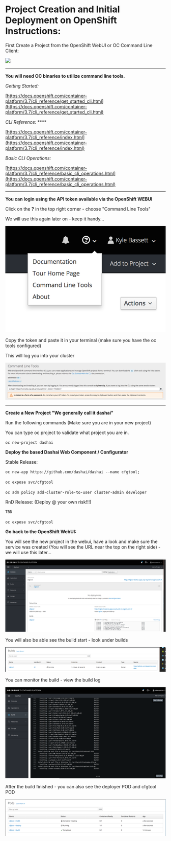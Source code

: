 # Project Creation and Initial Deployment on OpenShift Instructions:

First Create a Project from the OpenShift WebUI or OC Command Line Client:

![](https://static.notion-static.com/613fa2cf-ef29-4d60-ba17-e2c4c58e3c34/Screenshot_2018-03-18_14.30.34.png)

---

**You will need OC binaries to utilize command line tools.**

*Getting Started:*

[https://docs.openshift.com/container-platform/3.7/cli_reference/get_started_cli.html](https://docs.openshift.com/container-platform/3.7/cli_reference/get_started_cli.html)

*CLI Reference:* ****

[https://docs.openshift.com/container-platform/3.7/cli_reference/index.html](https://docs.openshift.com/container-platform/3.7/cli_reference/index.html)

*Basic CLI Operations:*

[https://docs.openshift.com/container-platform/3.7/cli_reference/basic_cli_operations.html](https://docs.openshift.com/container-platform/3.7/cli_reference/basic_cli_operations.html)

---

**You can login using the API token available via the OpenShift WEBUI**

Click on the **?** in the top right corner - choose "Command Line Tools"

We will use this again later on - keep it handy...

![](../images/Screenshot2018-04-2422.31.29.png)

Copy the token and paste it in your terminal (make sure you have the oc tools configured)

This will log you into your cluster

![](../images/Screenshot_2018-03-18_14.39.04.png)

---

**Create a New Project "We generally call it dashai"**

Run the following commands (Make sure you are in your new project)

You can type oc project to validate what project you are in.

    oc new-project dashai

**Deploy the based Dashai Web Component / Configurator**

Stable Release:

    oc new-app https://github.com/dashai/dashai --name cfgtool;

    oc expose svc/cfgtool

    oc adm policy add-cluster-role-to-user cluster-admin developer

RnD Release: (Deploy @ your own risk!!!)

    TBD

    oc expose svc/cfgtool

**Go back to the OpenShift WebUI:**

You will see the new project in the webui, have a look and make sure the service was created (You will see the URL near the top on the right side) - we will use this later...

![](../images/Screenshot_2018-02-12_13.58.55.png)

You will also be able see the build start - look under builds

![](../images/Screenshot_2018-02-12_13.59.36.png)

You can monitor the build - view the build log

![](../images/Screenshot_2018-02-12_14.03.15.png)

After the build finished - you can also see the deployer POD and cfgtool POD

![](../images/Screenshot_2018-02-12_14.12.24.png)

